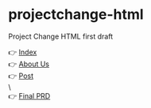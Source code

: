 # projectchange-html
Project Change HTML first draft

👉 [Index](https://jaredycw.github.io/projectchange-html/)\
👉 [About Us](https://jaredycw.github.io/projectchange-html/about-us)\
👉 [Post](https://jaredycw.github.io/projectchange-html/the-challenge)\
\ \
👉 [Final PRD](https://projectchange.hk/)
